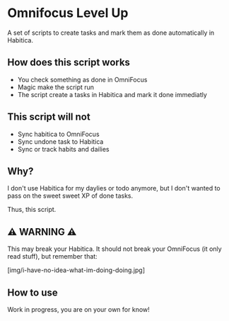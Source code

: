 # Omnifocus Level Up

A set of scripts to create tasks and mark them as done automatically in
Habitica.

## How does this script works

* You check something as done in OmniFocus
* Magic make the script run
* The script create a tasks in Habitica and mark it done immediatly

## This script will not

* Sync habitica to OmniFocus
* Sync undone task to Habitica
* Sync or track habits and dailies

## Why?

I don't use Habitica for my daylies or todo anymore, but I don't wanted to pass
on the sweet sweet XP of done tasks.

Thus, this script.

## :warning: WARNING :warning:

This may break your Habitica. It should not break your OmniFocus (it only read
stuff), but remember that:

[img/i-have-no-idea-what-im-doing-doing.jpg]

## How to use

Work in progress, you are on your own for know!
